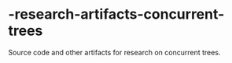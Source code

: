 # -research-artifacts-concurrent-trees
Source code and other artifacts for research on concurrent trees. 
